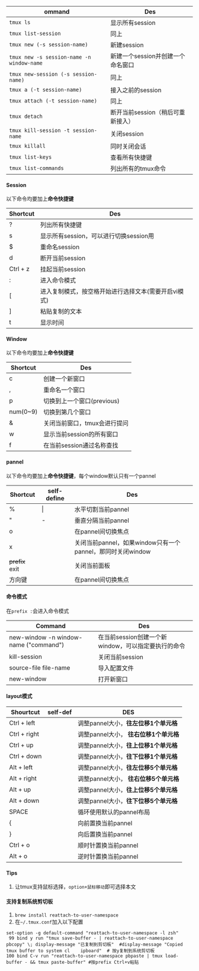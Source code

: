 ommand | Des |
| --- | --- |
| `tmux ls`  | 显示所有session |
| `tmux list-session` | 同上 |
| `tmux new (-s session-name)` | 新建session |
| `tmux new -s session-name -n window-name` | 新建一个session并创建一个命名窗口 |
| `tmux new-session (-s session-name)` | 同上 |
| `tmux a (-t session-name)` | 接入之前的session |
| `tmux attach (-t session-name)` | 同上 |
| `tmux detach` | 断开当前session（稍后可重新接入）|
| `tmux kill-session -t session-name` | 关闭session |
| `tmux killall` | 同时关闭会话 |
| `tmux list-keys` | 查看所有快捷键 |
| `tmux list-commands` | 列出所有的tmux命令 |



#### Session
以下命令均要加上**命令快捷键**

| Shortcut | Des |
| --- | --- |
| ? | 列出所有快捷键 |
| s  | 显示所有session，可以进行切换session用 |
| $ | 重命名session |
| d | 断开当前session |
| Ctrl + z | 挂起当前session |
| : | 进入命令模式 |
| [ | 进入复制模式，按空格开始进行选择文本(需要开启vi模式) |
| ] | 粘贴复制的文本 |
| t | 显示时间 |

#### Window
以下命令均要加上**命令快捷键**

| Shortcut | Des |
| --- | --- |
| c | 创建一个新窗口 |
| , | 重命名一个窗口 |
| p | 切换到上一个窗口(previous) |
| num(0~9) | 切换到第几个窗口 |
| & | 关闭当前窗口，tmux会进行提问 |
| w | 显示当前session的所有窗口 |
| f | 在当前session通过名称查找 |

#### pannel
以下命令均要加上**命令快捷键**，每个window默认只有一个pannel

| Shortcut | self-define | Des |
| --- | --- | --- |
| % |\|| 水平切割当前pannel |
| " |-| 垂直分隔当前pannel |
| o || 在pannel间切换焦点 |
| x || 关闭当前pannel，如果window只有一个pannel，那同时关闭window |
| ~~prefix~~ exit || 关闭当前面板 |
| 方向键 || 在pannel间切换焦点 |


#### 命令模式
在`prefix :`会进入命令模式

| Command | Des |
| --- | --- |
| new-window -n window-name ("command") | 在当前session创建一个新window，可以指定要执行的命令 |
| kill-session | 关闭当前session |
| source-file file-name | 导入配置文件 |
| new-window | 打开新窗口 |

#### layout模式

| Shourtcut | self-def| DES |
| --- | --- | --- |
| Ctrl + left || 调整pannel大小，**往左位移1个单元格** |
| Ctrl + right || 调整pannel大小， **往右位移1个单元格** |
| Ctrl + up | | 调整pannel大小，**往上位移1个单元格** |
| Ctrl + down | |调整pannel大小，**往下位移1个单元格** |
| Alt  + left || 调整pannel大小，**往左位移5个单元格** |
| Alt + right || 调整pannel大小， **往右位移5个单元格** |
| Alt + up | | 调整pannel大小，**往上位移5个单元格** |
| Alt + down | |调整pannel大小，**往下位移5个单元格** |
| SPACE || 循环使用默认的pannel布局 | 
| { || 向前置换当前pannel |
| } || 向后置换当前pannel |
| Ctrl + o | | 顺时针置换当前pannel |
| Alt + o ||逆时针置换当前pannel

#### Tips
1. 让tmux支持鼠标选择，`option+鼠标移动`即可选择本文

#### 支持复制系统剪切板

1. `brew install reattach-to-user-namespace`
2. 在`~/.tmux.conf`加入以下配置

```
set-option -g default-command "reattach-to-user-namespace -l zsh"
 99 bind y run "tmux save-buffer - | reattach-to-user-namespace pbcopy" \; display-message "已复制到剪切板"  #display-message "Copied tmux buffer to system cl    ipboard"  # 按y复制到系统剪切板
100 bind C-v run "reattach-to-user-namespace pbpaste | tmux load-buffer - && tmux paste-buffer" #按prefix Ctrl+v粘贴
```


